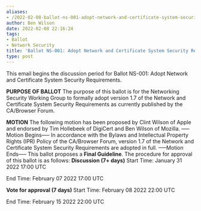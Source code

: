 ```yaml
---
aliases:
- /2022-02-08-ballot-ns-001-adopt-network-and-certificate-system-security-requirements/
author: Ben Wilson
date: 2022-02-08 22:16:24
tags:
- Ballot
- Network Security
title: 'Ballot NS-001: Adopt Network and Certificate System Security Requirements'
type: post
---
```


This email begins the discussion period for Ballot NS-001: Adopt Network and Certificate System Security Requirements.

**PURPOSE OF BALLOT**
The purpose of this ballot is for the Networking Security Working Group to formally adopt version 1.7 of the Network and Certificate System Security Requirements as currently published by the CA/Browser Forum.

**MOTION**
The following motion has been proposed by Clint Wilson of Apple and endorsed by Tim Hollebeek of DigiCert and Ben Wilson of Mozilla.
—–Motion Begins—–
In accordance with the Bylaws and Intellectual Property Rights (IPR) Policy of the CA/Browser Forum, version 1.7 of the Network and Certificate System Security Requirements are adopted in full.
—–Motion Ends—–
This ballot proposes a **Final Guideline**. The procedure for approval of this ballot is as follows:
**Discussion (7+ days)**
Start Time: January 31 2022 17:00 UTC

End Time: February 07 2022 17:00 UTC

**Vote for approval (7 days)**
Start Time: February 08 2022 22:00 UTC

End Time: February 15 2022 22:00 UTC